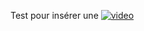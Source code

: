 Test pour insérer une 
[![video](http://img.youtube.com/vi/fGhqvvqnmxI/0.jpg)](https://www.youtube.com/watch?v=fGhqvvqnmxI&ab_channel=Radio-CanadaInfo)
